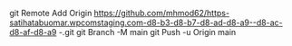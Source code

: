 git Remote Add Origin https://github.com/mhmod62/https-satihatabuomar.wpcomstaging.com-d8-b3-d8-b7-d8-ad-d8-a9--d8-ac-d8-af-d8-a9 -.git
 git Branch -M main 
git Push -u Origin main
